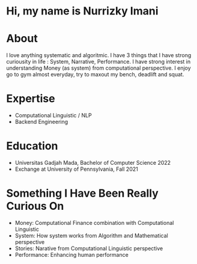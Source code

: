 # Hi, my name is Nurrizky Imani

# About
I love anything systematic and algoritmic. I have 3 things that I have strong curiousity in life : System, Narrative, Performance. I have strong interest in understanding Money (as system) from computational perspective. I enjoy go to gym almost everyday, try to maxout my bench, deadlift and squat. 


# Expertise
- Computational Linguistic / NLP 
- Backend Engineering 

# Education 
- Universitas Gadjah Mada, Bachelor of Computer Science 2022
- Exchange at University of Pennsylvania, Fall 2021

# Something I Have Been Really Curious On
- Money: Computational Finance combination with Computational Linguistic
- System: How system works from Algorithm and Mathematical perspective 
- Stories:  Narative from Computational Linguistic perspective
- Performance:  Enhancing human performance
